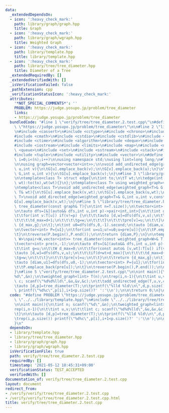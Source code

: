 ```yaml
---
data:
  _extendedDependsOn:
  - icon: ':heavy_check_mark:'
    path: library/graph/graph.hpp
    title: Graph
  - icon: ':heavy_check_mark:'
    path: library/graph/wgraph.hpp
    title: Weighted Graph
  - icon: ':heavy_check_mark:'
    path: library/template.hpp
    title: library/template.hpp
  - icon: ':heavy_check_mark:'
    path: library/tree/tree_diameter.hpp
    title: Diameter of a Tree
  _extendedRequiredBy: []
  _extendedVerifiedWith: []
  _isVerificationFailed: false
  _pathExtension: cpp
  _verificationStatusIcon: ':heavy_check_mark:'
  attributes:
    '*NOT_SPECIAL_COMMENTS*': ''
    PROBLEM: https://judge.yosupo.jp/problem/tree_diameter
    links:
    - https://judge.yosupo.jp/problem/tree_diameter
  bundledCode: "#line 1 \"verify/tree/tree_diameter.2.test.cpp\"\n#define PROBLEM\
    \ \"https://judge.yosupo.jp/problem/tree_diameter\"\n\n#line 2 \"library/template.hpp\"\
    \n#include <cassert>\n#include <cctype>\n#include <chrono>\n#include <climits>\n\
    #include <cmath>\n#include <cstdio>\n#include <cstdlib>\n#include <cstring>\n\
    #include <ctime>\n#include <algorithm>\n#include <deque>\n#include <functional>\n\
    #include <iostream>\n#include <limits>\n#include <map>\n#include <numeric>\n#include\
    \ <queue>\n#include <set>\n#include <sstream>\n#include <stack>\n#include <string>\n\
    #include <tuple>\n#include <utility>\n#include <vector>\n\n#define rep(i,n) for(int\
    \ i=0;i<(n);i++)\n\nusing namespace std;\nusing lint=long long;\n#line 3 \"library/graph/graph.hpp\"\
    \n\nusing graph=vector<vector<int>>;\n\nvoid add_undirected_edge(graph& G,int\
    \ u,int v){\n\tG[u].emplace_back(v);\n\tG[v].emplace_back(u);\n}\n\nvoid add_directed_edge(graph&\
    \ G,int u,int v){\n\tG[u].emplace_back(v);\n}\n#line 3 \"library/graph/wgraph.hpp\"\
    \n\ntemplate<class T> struct edge{\n\tint to;\n\tT wt;\n\tedge(int to,const T&\
    \ wt):to(to),wt(wt){}\n};\ntemplate<class T> using weighted_graph=vector<vector<edge<T>>>;\n\
    \ntemplate<class T>\nvoid add_undirected_edge(weighted_graph<T>& G,int u,int v,const\
    \ T& wt){\n\tG[u].emplace_back(v,wt);\n\tG[v].emplace_back(u,wt);\n}\n\ntemplate<class\
    \ T>\nvoid add_directed_edge(weighted_graph<T>& G,int u,int v,const T& wt){\n\t\
    G[u].emplace_back(v,wt);\n}\n#line 5 \"library/tree/tree_diameter.hpp\"\n\npair<int,vector<int>>\
    \ tree_diameter(const graph& T){\n\tint n=T.size();\n\tvector<int> pre(n,-1);\n\
    \n\tauto dfs=[&](auto&& dfs,int u,int p)->pair<int,int>{\n\t\tint g=u,d_max=0;\n\
    \t\tfor(int v:T[u]) if(v!=p) {\n\t\t\tauto [d,w]=dfs(dfs,v,u);\n\t\t\tif(d+1>d_max){\n\
    \t\t\t\td_max=d+1;\n\t\t\t\tg=w;\n\t\t\t}\n\t\t\tpre[v]=u;\n\t\t}\n\t\treturn\
    \ {d_max,g};\n\t};\n\tint u0=dfs(dfs,0,-1).second;\n\tauto [diam,u1]=dfs(dfs,u0,-1);\n\
    \n\tvector<int> P={u1};\n\tfor(int u=u1;u!=u0;u=pre[u]){\n\t\tP.emplace_back(pre[u]);\n\
    \t}\n\treverse(P.begin(),P.end());\n\n\treturn {diam,P};\n}\n\ntemplate<class\
    \ W>\npair<W,vector<int>> tree_diameter(const weighted_graph<W>& T){\n\tint n=T.size();\n\
    \tvector<int> pre(n,-1);\n\n\tauto dfs=[&](auto&& dfs,int u,int p)->pair<W,int>{\n\
    \t\tint g=u;\n\t\tW d_max=0;\n\t\tfor(const auto& [v,wt]:T[u]) if(v!=p) {\n\t\t\
    \tauto [d,w]=dfs(dfs,v,u);\n\t\t\tif(d+wt>d_max){\n\t\t\t\td_max=d+wt;\n\t\t\t\
    \tg=w;\n\t\t\t}\n\t\t\tpre[v]=u;\n\t\t}\n\t\treturn {d_max,g};\n\t};\n\tint u0=dfs(dfs,0,-1).second;\n\
    \tauto [diam,u1]=dfs(dfs,u0,-1);\n\n\tvector<int> P={u1};\n\tfor(int u=u1;u!=u0;u=pre[u]){\n\
    \t\tP.emplace_back(pre[u]);\n\t}\n\treverse(P.begin(),P.end());\n\n\treturn {diam,P};\n\
    }\n#line 5 \"verify/tree/tree_diameter.2.test.cpp\"\n\nint main(){\n\tint n; scanf(\"\
    %d\",&n);\n\tweighted_graph<lint> T(n);\n\trep(i,n-1){\n\t\tint u,v;\n\t\tlint\
    \ c; scanf(\"%d%d%lld\",&u,&v,&c);\n\t\tadd_undirected_edge(T,u,v,c);\n\t}\n\n\
    \tauto [d,p]=tree_diameter(T);\n\tprintf(\"%lld %ld\\n\",d,p.size());\n\trep(i,p.size())\
    \ printf(\"%d%c\",p[i],i+1<p.size()?' ':'\\n');\n\n\treturn 0;\n}\n"
  code: "#define PROBLEM \"https://judge.yosupo.jp/problem/tree_diameter\"\n\n#include\
    \ \"../../library/template.hpp\"\n#include \"../../library/tree/tree_diameter.hpp\"\
    \n\nint main(){\n\tint n; scanf(\"%d\",&n);\n\tweighted_graph<lint> T(n);\n\t\
    rep(i,n-1){\n\t\tint u,v;\n\t\tlint c; scanf(\"%d%d%lld\",&u,&v,&c);\n\t\tadd_undirected_edge(T,u,v,c);\n\
    \t}\n\n\tauto [d,p]=tree_diameter(T);\n\tprintf(\"%lld %ld\\n\",d,p.size());\n\
    \trep(i,p.size()) printf(\"%d%c\",p[i],i+1<p.size()?' ':'\\n');\n\n\treturn 0;\n\
    }\n"
  dependsOn:
  - library/template.hpp
  - library/tree/tree_diameter.hpp
  - library/graph/graph.hpp
  - library/graph/wgraph.hpp
  isVerificationFile: true
  path: verify/tree/tree_diameter.2.test.cpp
  requiredBy: []
  timestamp: '2021-05-12 18:45:31+09:00'
  verificationStatus: TEST_ACCEPTED
  verifiedWith: []
documentation_of: verify/tree/tree_diameter.2.test.cpp
layout: document
redirect_from:
- /verify/verify/tree/tree_diameter.2.test.cpp
- /verify/verify/tree/tree_diameter.2.test.cpp.html
title: verify/tree/tree_diameter.2.test.cpp
---
```

